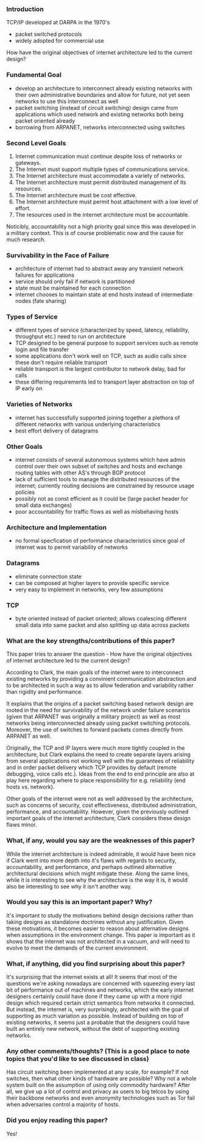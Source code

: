 ### Introduction

TCP/IP developed at DARPA in the 1970's
- packet switched protocols
- widely adopted for commercial use

How have the original objectives of internet architecture led to the current design?

### Fundamental Goal

- develop an architecture to interconnect already existing networks with their own administrative boundaries and allow for future, not yet seen networks to use this interconnect as well
- packet switching (instead of circuit switching) design came from applications which used network and existing networks both being packet oriented already
- borrowing from ARPANET, networks interconnected using switches

### Second Level Goals

1. Internet communication must continue despite loss of networks or gateways.
2. The Internet must support multiple types of communications service.
3. The Internet architecture must accommodate a variety of networks.
4. The Internet architecture must permit distributed management of its resources.
5. The Internet architecture must be cost effective.
6. The Internet architecture must permit host attachment with a low level of effort.
7. The resources used in the internet architecture must be accountable.

Noticibly, accountability not a high priority goal since this was developed in a military context. This is of course problematic now and the cause for much research.

### Survivability in the Face of Failure

- architecture of internet had to abstract away any transient network failures for applications
- service should only fail if network is partitioned
- state must be maintained for each connection
- internet chooses to maintain state at end hosts instead of intermediate nodes (fate sharing)

### Types of Service

- different types of service (characterized by speed, latency, reliability, throughput etc.) need to run on architecture
- TCP designed to be general purpose to support services such as remote login and file transfer
- some applications don't work well on TCP, such as audio calls since these don't require reliable transport
- reliable transport is the largest contributor to network delay, bad for calls
- these differing requirements led to transport layer abstraction on top of IP early on

### Varieties of Networks

- internet has successfully supported joining together a plethora of different networks with various underlying characteristics
- best effort delivery of datagrams

### Other Goals

- internet consists of several autonomous systems which have admin control over their own subset of switches and hosts and exchange routing tables with other AS's through BGP protocol
- lack of sufficient tools to manage the distributed resources of the internet; currently routing decisions are constrained by resource usage policies
- possibly not as const efficient as it could be (large packet header for small data exchanges)
- poor accountability for traffic flows as well as misbehaving hosts

### Architecture and Implementation

- no formal specfication of performance characteristics since goal of internet was to permit variability of networks

### Datagrams

- eliminate connection state
- can be composed at higher layers to provide specific service
- very easy to implement in networks, very few assumptions

### TCP

- byte oriented instead of packet oriented; allows coalescing different small data into same packet and also splitting up data across packets


### What are the key strengths/contributions of this paper?

This paper tries to answer the question - How have the original objectives of internet architecture led to the current design? 

According to Clark, the main goals of the internet were to interconnect existing networks by providing a convinient communication abstraction and to be architected in such a way as to allow federation and variability rather than rigidity and performance.

It explains that the origins of a packet switching based network design are rooted in the need for survivability of the network under failure scenarios (given that ARPANET was originally a military project) as well as most networks being interconnected already using packet switching protocols. Moreover, the use of switches to forward packets comes directly from ARPANET as well.

Originally, the TCP and IP layers were much more tightly coupled in the architecture, but Clark explains the need to create separate layers arising from several applications not working well with the guarantees of reliability and in order packet delivery which TCP provides by default (remote debugging, voice calls etc.). Ideas from the end to end principle are also at play here regarding where to place responsibility for e.g. reliability (end hosts vs. network).

Other goals of the internet were not as well addressed by the architecture, such as concerns of security, cost effectiveness, distributed administration, performance, and accountability. However, given the previously outlined important goals of the internet architecture, Clark considers these design flaws minor.

### What, if any, would you say are the weaknesses of this paper?

While the internet architecture is indeed admirable, it would have been nice if Clark went into more depth into it's flaws with regards to security, accountability, and performance, and perhaps outlined alternative architectural decisions which might mitigate these. Along the same lines, while it is interesting to see why the architecture is the way it is, it would also be interesting to see why it isn't another way. 

### Would you say this is an important paper? Why?

It's important to study the motivations behind design decisions rather than taking designs as standalone doctrines without any justification. Given these motivations, it becomes easier to reason about alternative designs when assumptions in the environment change. This paper is important as it shows that the internet was not architected in a vacuum, and will need to evolve to meet the demands of the current environment. 

### What, if anything, did you find surprising about this paper?

It's surprising that the internet exists at all! It seems that most of the questions we're asking nowadays are concerned with squeezing every last bit of performance out of machines and networks, which the early internet designers certainly could have done if they came up with a more rigid design which required certain strict semantics from networks it connected. But instead, the internet is, very surprisingly, architected with the goal of supporting as much variation as possible. Instead of building on top of existing networks, it seems just a probable that the designers could have built an entirely new network, without the debt of supporting existing networks.

### Any other comments/thoughts? (This is a good place to note topics that you'd like to see discussed in class)

Has circuit switching been implemented at any scale, for example? If not switches, then what other kinds of hardware are possible? Why not a whole system built on the assumption of using only commodity hardware? After all, we give up a lot of control and privacy as users to big telcos by using their backbone networks and even anonymity technologies such as Tor fail when adversaries control a majority of hosts.

### Did you enjoy reading this paper?

Yes!
